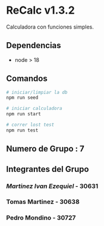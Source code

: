 # ReCalc v1.3.2

Calculadora con funciones simples.

## Dependencias

- node > 18

## Comandos

```bash
# iniciar/limpiar la db
npm run seed

# iniciar calculadora
npm run start

# correr lost test
npm run test
```
## Numero de Grupo : 7
## Integrantes del Grupo 
### _Martinez Ivan Ezequiel_ - 30631
### Tomas Martinez - 30638
### Pedro Mondino - 30727